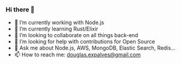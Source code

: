 ### Hi there 👋

<!--
**dougtq/dougtq** is a ✨ _special_ ✨ repository because its `README.md` (this file) appears on your GitHub profile.
-->
- 🔭 I’m currently working with Node.js
- 🌱 I’m currently learning Rust/Elixir
- 👯 I’m looking to collaborate on all things back-end
- 🤔 I’m looking for help with contributions for Open Source
- 💬 Ask me about Node.js, AWS, MongoDB, Elastic Search, Redis...
- 📫 How to reach me: douglas.expalves@gmail.com
